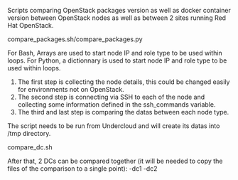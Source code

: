 Scripts comparing OpenStack packages version as well as docker container version between OpenStack nodes as well as between 2 sites running Red Hat OpenStack.

compare_packages.sh/compare_packages.py

For Bash, Arrays are used to start node IP and role type to be used within loops.
For Python, a dictionnary is used to start node IP and role type to be used within loops.

1) The first step is collecting the node details, this could be changed easily for environments not on OpenStack.
2) The second step is connecting via SSH to each of the node and collecting some information defined in the ssh_commands variable.
3) The third and last step is comparing the datas between each node type.

The script needs to be run from Undercloud and will create its datas into /tmp directory. 

compare_dc.sh

After that, 2 DCs can be compared together (it will be needed to copy the files of the comparison to a single point):
-dc1
-dc2
